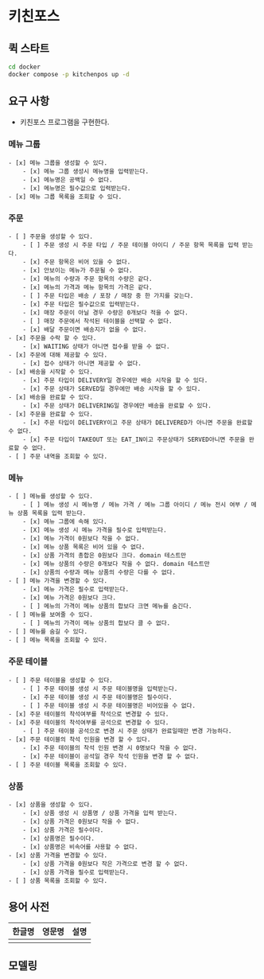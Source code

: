 # 키친포스

## 퀵 스타트

```sh
cd docker
docker compose -p kitchenpos up -d
```

## 요구 사항

- 키친포스 프로그램을 구현한다.

### 메뉴 그룹

    - [x] 메뉴 그룹을 생성할 수 있다.
        - [x] 메뉴 그룹 생성시 메뉴명을 입력받는다.
        - [x] 메뉴명은 공백일 수 없다.
        - [x] 메뉴명은 필수값으로 입력받는다.
    - [x] 메뉴 그룹 목록을 조회할 수 있다.

### 주문

    - [ ] 주문을 생성할 수 있다.
        - [ ] 주문 생성 시 주문 타입 / 주문 테이블 아이디 / 주문 항목 목록을 입력 받는다.
        - [x] 주문 항목은 비어 있을 수 없다.
        - [x] 안보이는 메뉴가 주문될 수 없다. 
        - [x] 메뉴의 수량과 주문 항목의 수량은 같다.
        - [x] 메뉴의 가격과 메뉴 항목의 가격은 같다. 
        - [ ] 주문 타입은 배송 / 포장 / 매장 중 한 가지를 갖는다.
        - [x] 주문 타입은 필수값으로 입력받는다.
        - [x] 매장 주문이 아닐 경우 수량은 0개보다 적을 수 없다.
        - [ ] 매장 주문에서 착석된 테이블을 선택할 수 없다.
        - [x] 배달 주문이면 배송지가 없을 수 없다.
    - [x] 주문을 수락 할 수 있다.
        - [x] WAITING 상태가 아니면 접수를 받을 수 없다.
    - [x] 주문에 대해 제공할 수 있다.
        - [x] 접수 상태가 아니면 제공할 수 없다.
    - [x] 배송을 시작할 수 있다.
        - [x] 주문 타입이 DELIVERY일 경우에만 배송 시작을 할 수 있다.
        - [x] 주문 상태가 SERVED일 경우에만 배송 시작을 할 수 있다.
    - [x] 배송을 완료할 수 있다.
        - [x] 주문 상태가 DELIVERING일 경우에만 배송을 완료할 수 있다.
    - [x] 주문을 완료할 수 있다.
        - [x] 주문 타입이 DELIVERY이고 주문 상태가 DELIVERED가 아니면 주문을 완료할 수 없다.
        - [x] 주문 타입이 TAKEOUT 또는 EAT_IN이고 주문상태가 SERVED아니면 주문을 완료할 수 없다.
    - [ ] 주문 내역을 조회할 수 있다.

### 메뉴

    - [ ] 메뉴를 생성할 수 있다.
        - [ ] 메뉴 생성 시 메뉴명 / 메뉴 가격 / 메뉴 그룹 아이디 / 메뉴 전시 여부 / 메뉴 상품 목록을 입력 받는다.
        - [x] 메뉴 그룹에 속해 있다.
        - [X] 메뉴 생성 시 메뉴 가격을 필수로 입력받는다.
        - [x] 메뉴 가격이 0원보다 작을 수 없다.
        - [x] 메뉴 상품 목록은 비어 있을 수 없다.
        - [x] 상품 가격의 총합은 0원보다 크다. domain 테스트만 
        - [x] 메뉴 상품의 수량은 0개보다 작을 수 없다. domain 테스트만
        - [x] 상품의 수량과 메뉴 상품의 수량은 다를 수 없다.
    - [ ] 메뉴 가격을 변경할 수 있다.
        - [x] 메뉴 가격은 필수로 입력받는다.
        - [x] 메뉴 가격은 0원보다 크다.
        - [ ] 메뉴의 가격이 메뉴 상품의 합보다 크면 메뉴를 숨긴다.
    - [ ] 메뉴를 보여줄 수 있다.
        - [ ] 메뉴의 가격이 메뉴 상품의 합보다 클 수 없다.
    - [ ] 메뉴를 숨길 수 있다.
    - [ ] 메뉴 목록을 조회할 수 있다.

### 주문 테이블

    - [ ] 주문 테이블을 생성할 수 있다.
        - [ ] 주문 테이블 생성 시 주문 테이블명을 입력받는다.
        - [x] 주문 테이블 생성 시 주문 테이블명은 필수이다.
        - [ ] 주문 테이블 생성 시 주문 테이블명은 비어있을 수 없다.
    - [x] 주문 테이블의 착석여부를 착석으로 변경할 수 있다.
    - [x] 주문 테이블의 착석여부를 공석으로 변경할 수 있다.
        - [ ] 주문 테이블 공석으로 변경 시 주문 상태가 완료일때만 변경 가능하다.
    - [x] 주문 테이블의 착석 인원을 변경 할 수 있다.
        - [x] 주문 테이블의 착석 인원 변경 시 0명보다 작을 수 없다.
        - [x] 주문 테이블이 공석일 경우 착석 인원을 변경 할 수 없다.
    - [ ] 주문 테이블 목록을 조회할 수 있다.

### 상품

    - [x] 상품을 생성할 수 있다.
        - [x] 상품 생성 시 상품명 / 상품 가격을 입력 받는다.
        - [x] 상품 가격은 0원보다 작을 수 없다.
        - [x] 상품 가격은 필수이다.
        - [x] 상품명은 필수이다.
        - [x] 상품명은 비속어를 사용할 수 없다.
    - [x] 상품 가격을 변경할 수 있다.
        - [x] 상품 가격을 0원보다 작은 가격으로 변경 할 수 없다.
        - [x] 상품 가격을 필수로 입력받는다.
    - [ ] 상품 목록을 조회할 수 있다.

## 용어 사전

| 한글명 | 영문명 | 설명 |
| --- | --- | --- |
|  |  |  |

## 모델링
